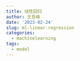 ```yaml
---
title: 线性回归
author: 王哲峰
date: '2023-02-24'
slug: ml-linear-regression
categories:
  - machinelearning
tags:
  - model
---
```

